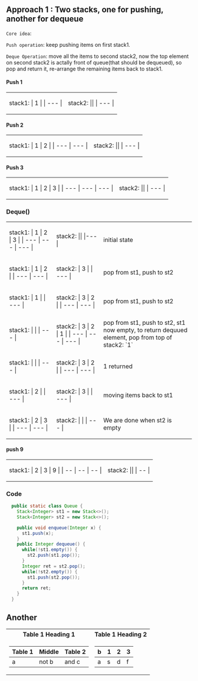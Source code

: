 

## Approach 1 : Two stacks, one for pushing, another for dequeue

`Core idea`: 

`Push operation`: keep pushing items on first stack1.


`Deque Operation`: move all the items to second stack2, now the top element on second stack2 is actally front of queue(that should be dequeued), so pop and return it, re-arrange the remaining items back to stack1.

#### Push 1

<table>
<tr>
<td>

stack1:
| 1 |
| --- |

</td>
<td>

stack2:
||
| --- |

</td>
</tr>
</table>

#### Push 2

<table>
<tr>
<td>

stack1:
| 1 | 2 |
| --- | --- |

</td>
<td>

stack2:
||
| --- |

</td>
</tr>
</table>

#### Push 3

<table>
<tr>
<td>

stack1:
| 1 | 2 | 3 |
| --- | --- | --- |

</td>

<td>

stack2:
||
| --- |

</td>
</tr>
</table>

### Deque()

<table>
<tr>
<td>

stack1:
| 1 | 2 | 3 |
| --- | --- | --- |

</td>
<td>

stack2:
||
|---|

</td>
<td>
initial state
</td>
</tr>

<tr>
<td>

stack1:
| 1 | 2 |
| --- | --- |

</td>
<td>

stack2:
| 3 |
| --- |

</td>
<td>
pop from st1, push to st2
</td>
</tr>

<tr>
<td>

stack1:
| 1 |
| --- |

</td>
<td>

stack2:
| 3 | 2 |
| --- | --- |

</td>
<td>
pop from st1, push to st2
</td>
</tr>

<tr>
<td>

stack1:
| | 
| --- |

</td>

<td>

stack2:
| 3 | 2 | 1 |
| --- | --- | --- |

</td>
<td>
pop from st1, push to st2,
st1 now empty,
to return dequued element, pop from top of stack2: `1`
</td>
</tr>


<tr>
<td>

stack1:
| |
| --- |

</td>
<td>

stack2:
| 3 | 2 |
| --- | --- |

</td>
<td>
1 returned
</td>
</tr>


<tr>
<td>

stack1:
| 2 |
| --- |

</td>
<td>

stack2:
| 3 |
| --- |

</td>
<td>
moving items back to st1
</td>
</tr>

<tr>
<td>

stack1:
| 2 | 3 |
| --- | --- |

</td>

<td>

stack2:
| |
| --- |

</td>
<td>
We are done when st2 is empty
</td>
</tr>

</table>


#### push 9

<table>
<tr>
<td>

stack1:
| 2 | 3 | 9 |
| -- | -- | -- |

</td>
<td>

stack2:
||
| -- |

</td>
</tr>
</table>

### Code

```java
  public static class Queue {
    Stack<Integer> st1 = new Stack<>();
    Stack<Integer> st2 = new Stack<>();

    public void enqueue(Integer x) {
      st1.push(x);
    }
    public Integer dequeue() {
      while(!st1.empty()) {
        st2.push(st1.pop());
      }
      Integer ret = st2.pop();
      while(!st2.empty()) {
        st1.push(st2.pop());
      }
      return ret;
    }
  }
```

## Another

<table>
<tr><th>Table 1 Heading 1 </th><th>Table 1 Heading 2</th></tr>
<tr><td>

|Table 1| Middle | Table 2|
|--|--|--|
|a| not b|and c |

</td><td>

|b|1|2|3| 
|--|--|--|--|
|a|s|d|f|

</td></tr> </table>
